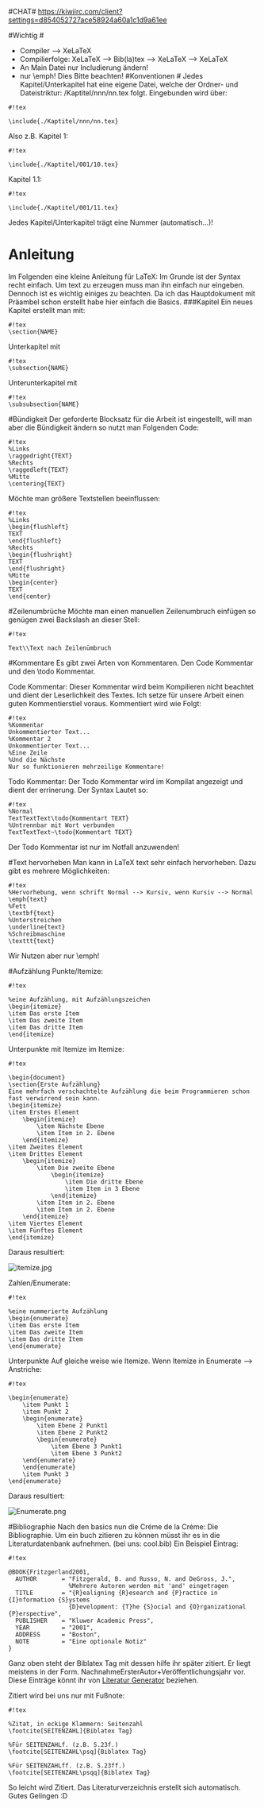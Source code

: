 #CHAT#
https://kiwiirc.com/client?settings=d854052727ace58924a60a1c1d9a61ee

#Wichtig #
* Compiler --> XeLaTeX
* Compilierfolge: XeLaTeX --> Bib(la)tex --> XeLaTeX --> XeLaTeX
* An Main Datei nur Includierung ändern!
* nur \emph!
Dies Bitte beachten!
#Konventionen #
Jedes Kapitel/Unterkapitel hat eine eigene Datei, welche der Ordner- und Dateistriktur: /Kaptitel/nnn/nn.tex folgt.
Eingebunden wird über:

```
#!tex

\include{./Kaptitel/nnn/nn.tex}
```
Also z.B. Kapitel 1:
```
#!tex

\include{./Kaptitel/001/10.tex}
```
Kapitel 1.1:
```
#!tex

\include{./Kaptitel/001/11.tex}
```
Jedes Kapitel/Unterkapitel trägt eine Nummer (automatisch...)!
# Anleitung #
Im Folgenden eine kleine Anleitung für LaTeX:
Im Grunde ist der Syntax recht einfach. Um text zu erzeugen muss man ihn einfach nur eingeben. Dennoch ist es wichtig einiges zu beachten.
Da ich das Hauptdokument mit Präambel schon erstellt habe hier einfach die Basics.
###Kapitel
Ein neues Kapitel erstellt man mit:
```
#!tex
\section{NAME}
```
Unterkapitel mit 
```
#!tex
\subsection{NAME}
```

Unterunterkapitel mit 
```
#!tex
\subsubsection{NAME}
```
#Bündigkeit
Der geforderte Blocksatz für die Arbeit ist eingestellt, will man aber die Bündigkeit ändern so nutzt man Folgenden Code:

```
#!tex
%Links
\raggedright{TEXT}
%Rechts
\raggedleft{TEXT}
%Mitte
\centering{TEXT}
```
Möchte man größere Textstellen beeinflussen:

```
#!tex
%Links
\begin{flushleft}
TEXT
\end{flushleft}
%Rechts
\begin{flushright}
TEXT
\end{flushright}
%Mitte
\begin{center}
TEXT
\end{center}
```
#Zeilenumbrüche
Möchte man einen manuellen Zeilenumbruch einfügen so genügen zwei Backslash an dieser Stell: 

```
#!tex

Text\\Text nach Zeilenümbruch
```

#Kommentare
Es gibt zwei Arten von Kommentaren. Den Code Kommentar und den \todo Kommentar.

Code Kommentar:
Dieser Kommentar wird beim Kompilieren nicht beachtet und dient der Leserlichkeit des Textes.
Ich setze für unsere Arbeit einen guten Kommentierstiel voraus.
Kommentiert wird wie Folgt:
```
#!tex
%Kommentar
Unkommentierter Text...
%Kommentar 2
Unkommentierter Text...
%Eine Zeile
%Und die Nächste
Nur so funktionieren mehrzeilige Kommentare!
```

Todo Kommentar:
Der Todo Kommentar wird im Kompilat angezeigt und dient der errinerung.
Der Syntax Lautet so:
```
#!tex
%Normal
TextTextText\todo{Kommentart TEXT}
%Untrennbar mit Wort verbunden
TextTextText~\todo{Kommentart TEXT}
```
Der Todo Kommentar ist nur im Notfall anzuwenden!

#Text hervorheben
Man kann in LaTeX text sehr einfach hervorheben.
Dazu gibt es mehrere Möglichkeiten:

```
#!tex
%Hervorhebung, wenn schrift Normal --> Kursiv, wenn Kursiv --> Normal
\emph{text}
%Fett
\textbf{text}
%Unterstreichen
\underline{text}
%Schreibmaschine
\texttt{text}
```
Wir Nutzen aber nur \emph!

#Aufzählung
Punkte/Itemize:

```
#!tex

%eine Aufzählung, mit Aufzählungszeichen
\begin{itemize}
\item Das erste Item
\item Das zweite Item
\item Das dritte Item
\end{itemize}
```

Unterpunkte mit Itemize im Itemize:

```
#!tex

\begin{document}
\section{Erste Aufzählung}
Eine mehrfach verschachtelte Aufzählung die beim Programmieren schon fast verwirrend sein kann.
\begin{itemize}
\item Erstes Element
	\begin{itemize}
		\item Nächste Ebene
		\item Item in 2. Ebene
	\end{itemize}
\item Zweites Element
\item Drittes Element
	\begin{itemize}
		\item Die zweite Ebene
			\begin{itemize}
				\item Die dritte Ebene
				\item Item in 3 Ebene
			\end{itemize}
		\item Item in 2. Ebene
		\item Item in 2. Ebene
	\end{itemize}
\item Viertes Element
\item Fünftes Element
\end{itemize}
```
Daraus resultiert:

![itemize.jpg](https://bitbucket.org/repo/RAo6K5/images/287777404-itemize.jpg)

Zahlen/Enumerate:

```
#!tex

%eine nummerierte Aufzählung
\begin{enumerate}
\item Das erste Item
\item Das zweite Item
\item Das dritte Item
\end{enumerate}
```

Unterpunkte Auf gleiche weise wie Itemize.
Wenn Itemize in Enumerate --> Anstriche:

```
#!tex

\begin{enumerate}
    \item Punkt 1
    \item Punkt 2
    \begin{enumerate}
        \item Ebene 2 Punkt1 
        \item Ebene 2 Punkt2
        \begin{enumerate}
            \item Ebene 3 Punkt1 
            \item Ebene 3 Punkt2
	\end{enumerate}
    \end{enumerate}
    \item Punkt 3
\end{enumerate}
```
Daraus resultiert:

![Enumerate.png](https://bitbucket.org/repo/RAo6K5/images/3140275116-Enumerate.png)

#Bibliographie
Nach den basics nun die Créme de la Créme: Die Bibliographie.
Um ein buch zitieren zu können müsst ihr es in die Literaturdatenbank aufnehmen. (bei uns: cool.bib)
Ein Beispiel Eintrag:

```
#!tex

@BOOK{Fritzgerland2001,
  AUTHOR       = "Fitzgerald, B. and Russo, N. and DeGross, J.",
                 %Mehrere Autoren werden mit 'and' eingetragen
  TITLE        = "{R}ealigning {R}esearch and {P}ractice in {I}nformation {S}ystems
                 {D}evelopment: {T}he {S}ocial and {O}rganizational {P}erspective",
  PUBLISHER    = "Kluwer Academic Press",
  YEAR         = "2001",
  ADDRESS      = "Boston",
  NOTE         = "Eine optionale Notiz"
}
```
Ganz oben steht der Biblatex Tag mit dessen hilfe ihr später zitiert. Er liegt meistens in der Form. NachnahmeErsterAutor+Veröffentlichungsjahr vor.
Diese Einträge könnt ihr von [Literatur Generator](http://www.literatur-generator.de/) beziehen.

Zitiert wird bei uns nur mit Fußnote:

```
#!tex

%Zitat, in eckige Klammern: Seitenzahl
\footcite[SEITENZAHL]{Biblatex Tag}

%Für SEITENZAHLf. (z.B. S.23f.)
\footcite[SEITENZAHL\psq]{Biblatex Tag}

%Für SEITENZAHLff. (z.B. S.23ff.)
\footcite[SEITENZAHL\psqq]{Biblatex Tag}
```
So leicht wird Zitiert.
Das Literaturverzeichnis erstellt sich automatisch.
Gutes Gelingen :D